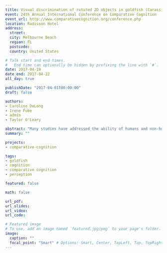 ```yaml
---
title: Visual discrimination of rotated 2D objects in goldfish (Carassius auratus)
event: 24th Annual International Conference on Comparative Cognition
event_url: http://www.comparativecognition.org/conference.php
location: Radisson Hotel
address:
  street:
  city: Melbourne Beach
  region: FL
  postcode:
  country: United States

# Talk start and end times.
#   End time can optionally be hidden by prefixing the line with `#`.
date: 2017-04-19
date_end: 2017-04-22
all_day: true

publishDate: "2017-04-01T00:00:00"
draft: false

authors:
- Caroline DeLong
- Irene Fobe
- admin
- Taylor O'Leary

abstract: "Many studies have addressed the ability of humans and non-human animals to visually recognize objects from different orientations, but few have used fish subjects. This capability would be advantageous for fish because they frequently view objects from different orientations. We tested the ability of goldfish to recognize 2D stimuli from multiple orientations using a two-alternative forced choice task. First the fish were trained to discriminate between two objects at 0 degrees, then they were tested with the same objects at novel aspect angles (45, 90, 135, 180, 225, 270, and 315 degrees). The stimuli for Experiment 1 were a half circle and an upward-pointing arrow, and the stimuli for Experiment 2 were drawings of a turtle and a frog. The current results for Experiment 1 indicate that overall performance was above chance for all aspect angles except 135 (M: 56%) and 225 (M= 64%), but there was no main effect of aspect angle. Current results for Experiment 2 reveal that performance was above chance for all aspect angles except 180 (M: 61%), 225 (M: 61%), and 270 (M: 44%), and performance at 270 (M: 44%) was significantly worse than at 0 (M: 73%)."
summary: ""

projects:
- comparative-cognition

tags:
- goldfish
- cognition
- comparative cognition
- perception

featured: false

math: false

url_pdf:
url_slides:
url_video:
url_code:

# Featured image
# To use, add an image named `featured.jpg/png` to your page's folder.
image:
  caption: ""
  focal_point: "Smart" # Options: Smart, Center, TopLeft, Top, TopRight, Left, Right, BottomLeft, Bottom, BottomRight
---
```

